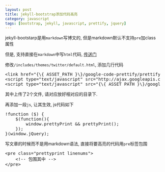 ```yaml
---
layout: post
title: jekyll-bootstrap添加代码高亮
category: javascript
tags: [bootstrap, jekyll, javascript, prettify, jquery]
---
```


jekyll-bootstarp是用`markdown`写博文的, 但是markdown默认不支持`pre`加class属性

但是, 支持直接在`markdown`中写`html`代码, [传送门](http://daringfireball.net/projects/markdown/syntax#html)

修改`/includes/themes/twitter/default.html`, 添加几行代码

<pre class="prettyprint linenums">
&lt;link href="{\{ ASSET_PATH }\}/google-code-prettify/prettify.css" rel="stylesheet" type="text/css" media="all"&gt;
&lt;script type="text/javascript" src="http://ajax.googleapis.com/ajax/libs/jquery/1.7.2/jquery.min.js"&gt;&lt;/script&gt;
&lt;script type="text/javascript" src="{\{ ASSET_PATH }\}/google-code-prettify/prettify.js"&gt;&lt;/script&gt;
</pre>

其中上传了2个文件, 请对应放好相对应的目录下.

再添加一段`js`, 让其生效, js代码如下

<pre class="prettyprint linenums">
!function ($) {
    $(function(){
        window.prettyPrint && prettyPrint();
    });
}(window.jQuery);
</pre>

写文章的时候而不是用markdown语法, 直接将要高亮的代码用`pre`标签包围

<pre class="prettyprint linenums">
&lt;pre class="prettyprint linenums"&gt;
    &lt;!-- 包围其中 --&gt;
&lt;/pre&gt;
</pre>
